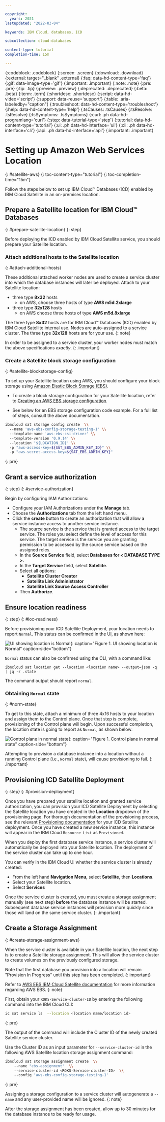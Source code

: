 ```yaml
---

copyright:
  years: 2021
lastupdated: "2022-03-04"

keywords: IBM Cloud, databases, ICD

subcollection: cloud-databases

content-type: tutorial
completion-time: 15m

---
```


{:codeblock: .codeblock}
{:screen: .screen}
{:download: .download}
{:external: target="_blank" .external}
{:faq: data-hd-content-type='faq'}
{:gif: data-image-type='gif'}
{:important: .important}
{:note: .note}
{:pre: .pre}
{:tip: .tip}
{:preview: .preview}
{:deprecated: .deprecated}
{:beta: .beta}
{:term: .term}
{:shortdesc: .shortdesc}
{:script: data-hd-video='script'}
{:support: data-reuse='support'}
{:table: .aria-labeledby="caption"}
{:troubleshoot: data-hd-content-type='troubleshoot'}
{:help: data-hd-content-type='help'}
{:tsCauses: .tsCauses}
{:tsResolve: .tsResolve}
{:tsSymptoms: .tsSymptoms}
{:curl: .ph data-hd-programlang='curl'}
{:step: data-tutorial-type='step'}
{:tutorial: data-hd-content-type='tutorial'}
{:ui: .ph data-hd-interface='ui'}
{:cli: .ph data-hd-interface='cli'}
{:api: .ph data-hd-interface='api'}
{:important: .important}	

# Setting up Amazon Web Services Location
{: #satellite-aws}
{: toc-content-type="tutorial"}
{: toc-completion-time="15m"}

Follow the steps below to set up IBM Cloud™ Databases (ICD) enabled by IBM Cloud Satellite in an on-premises location.

## Prepare a Satellite location for IBM Cloud™ Databases
{: #prepare-satellite-location}
{: step}

Before deploying the ICD enabled by IBM Cloud Satellite service, you should prepare your Satellite location.

### Attach additional hosts to the Satellite location
{: #attach-additional-hosts}

These additional attached worker nodes are used to create a service cluster into which the database instances will later be deployed.
Attach to your Satellite location:

- three type **8x32** hosts
    - on AWS, choose three hosts of type **AWS m5d.2xlarge**
- three type **32x128** hosts
    - on AWS choose three hosts of type **AWS m5d.8xlarge**

The three type **8x32** hosts are for IBM Cloud™ Databases (ICD) enabled by IBM Cloud Satellite internal use. Nodes are auto-assigned to a service cluster. The three type **32x128** hosts are for your use. 
{: note}

In order to be assigned to a service cluster, your worker nodes must match the above specifications *exactly*.
{: .important}

### Create a Satellite block storage configuration
{: #satellite-blockstorage-config}

To set up your Satellite location using AWS, you should configure your block storage using [Amazon Elastic Block Storage (EBS)](/docs/satellite?topic=satellite-config-storage-ebs).

- To create a block storage configuration for your Satellite location, refer to [Creating an AWS EBS storage configuration](/docs/satellite?topic=satellite-config-storage-ebs).

- See below for an EBS storage configuration code example. For a full list of steps, consult the above documentation.

```bash
ibmcloud sat storage config create  \\
  --name 'aws-ebs-config-storage-testing-1' \\
  --template-name 'aws-ebs-csi-driver' \\
  --template-version '0.9.14' \\
  --location '${LOCATION_ID}' \\
  -p "aws-access-key=${SAT_EBS_ADMIN_KEY_ID}" \\
  -p "aws-secret-access-key=${SAT_EBS_ADMIN_KEY}"
```
{: pre}

## Grant a service authorization
{: step}
{: #service-authorization}

Begin by configuring IAM Authorizations:

- Configure your IAM Authorizations under the **Manage** tab.
- Choose the **Authorizations** tab from the left hand menu.
- Click the **create** button to create an authorization that will allow a service instance access to another service instance.
    - The source service is the service that is granted access to the target service. The roles you select define the level of access for this service. The target service is the service you are granting permission to be accessed by the source service based on the assigned roles.
    - In the **Source Service** field, select **Databases for < DATABASE TYPE >**.
    - In the **Target Service** field, select **Satellite**.
    - Select all options:
        - **Satellite Cluster Creator**
        - **Satellite Link Administrator**
        - **Satellite Link Source Access Controller**
    - Then **Authorize**.

## Ensure location readiness
{: step}
{: #loc-readiness}

Before provisioning your ICD Satellite Deployment, your location needs to report `Normal`. This status can be confirmed in the UI, as shown here:

![UI showing location is Normal](images/sat-normal.png){: caption="Figure 1. UI showing location is Normal" caption-side="bottom"}

`Normal` status can also be confirmed using the CLI, with a command like:

```shell
ibmcloud sat location get --location <location name> --output=json -q | jq -r .state
```
The command output should report `normal`.

### Obtaining `Normal` state
{: #norm-state}

To get to this state, attach a minimum of three 4x16 hosts to your location and assign them to the Control plane. Once that step is complete, provisioning of the Control plane will begin. Upon successful completion, the location state is going to report as `Normal`, as shown below: 

![Control plane in normal state](images/cp-normal.png){: caption="Figure 1. Control plane in normal state" caption-side="bottom"}

Attempting to provision a database instance into a location without a running Control plane (i.e., `Normal` state), will cause provisioning to fail.
{: .important}

## Provisioning ICD Satellite Deployment
{: step}
{: #provision-deployment}

Once you have prepared your satellite location and granted service authorization, you can provision your ICD Satellite Deployment by selecting the Satellite location you have created in the **Location** dropdown of the provisioning page. For thorough documentation of the provisioning process, see the relevant [Provisioning documentation](/docs/cloud-databases?topic=cloud-databases-provisioning) for your ICD Satellite deployment. Once you have created a new service instance, this instance will appear in the IBM Cloud `Resource List` as `Provisioned`.

When you deploy the first database service instance, a service cluster will automatically be deployed into your Satellite location. The deployment of the service cluster can take up to one hour.

You can verify in the IBM Cloud UI whether the service cluster is already created:
- From the left hand **Navigation Menu**, select **Satellite**, then **Locations**.
- Select your Satellite location.
- Select **Services**

Once the service cluster is created, you must create a storage assignment manually (see next step) **before** the database instance will be started. Subsequent database service instances will provision more quickly since those will land on the same service cluster.
{: .important}

## Create a Storage Assignment
{: #create-storage-assignment-aws}

When the service cluster is available in your Satellite location, the next step is to create a Satellite storage assignment. This will allow the service cluster to create volumes on the previously configured storage.

Note that the first database you provision into a location will remain "Provision In Progress" until this step has been completed.
{: important}

Refer to [AWS EBS IBM Cloud Satellite documentation](/docs/satellite?topic=satellite-config-storage-ebs) for more information regarding AWS EBS.
{: note}

First, obtain your `ROKS-Service-cluster-ID` by entering the following command into the IBM Cloud CLI:

```bash
ic sat service ls  --location <location name/location id>
```
{: pre}

The output of the command will include the Cluster ID of the newly created Satellite service cluster. 

Use the Cluster ID as an input parameter for `--service-cluster-id` in the following AWS Satellite location storage assignment command:

```bash
ibmcloud sat storage assignment create  \\
    --name "ebs-assignment"  \\
    --service-cluster-id <ROKS-Service-cluster-ID>  \\
    --config 'aws-ebs-config-storage-testing-1'
```
{: pre}

Assigning a storage configuration to a service cluster will autogenerate a `--name` and any user-provided name will be ignored.
{: note}

After the storage assignment has been created, allow up to 30 minutes for the database instance to be ready for usage.

